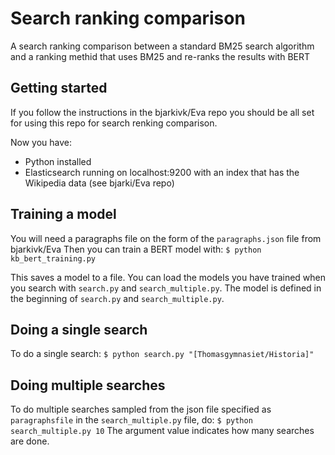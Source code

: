 # Search ranking comparison

A search ranking comparison between a standard BM25 search algorithm and a ranking methid that uses BM25 and re-ranks the results with BERT

## Getting started

If you follow the instructions in the bjarkivk/Eva repo you should be all set for using this repo for search renking comparison.

Now you have:

- Python installed
- Elasticsearch running on localhost:9200 with an index that has the Wikipedia data (see bjarki/Eva repo)

## Training a model

You will need a paragraphs file on the form of the `paragraphs.json` file from bjarkivk/Eva
Then you can train a BERT model with:
`$ python kb_bert_training.py`

This saves a model to a file.
You can load the models you have trained when you search with `search.py` and `search_multiple.py`.
The model is defined in the beginning of `search.py` and `search_multiple.py`.

## Doing a single search

To do a single search:
`$ python search.py "[Thomasgymnasiet/Historia]"`

## Doing multiple searches

To do multiple searches sampled from the json file specified as `paragraphsfile` in the `search_multiple.py` file, do:
`$ python search_multiple.py 10`
The argument value indicates how many searches are done.
